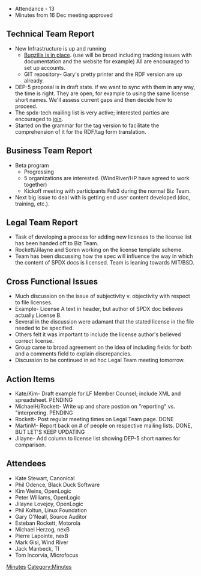   - Attendance - 13
  - Minutes from 16 Dec meeting approved

## Technical Team Report

  - New Infrastructure is up and running
      - [Bugzilla is in place](http://bugs.linux-foundation.org/). (use
        will be broad including tracking issues with documentation and
        the website for example) All are encouraged to set up accounts.
      - GIT repository- Gary's pretty printer and the RDF version are up
        already.
  - DEP-5 proposal is in draft state. if we want to sync with them in
    any way, the time is right. They are open, for example to using the
    same license short names. We'll assess current gaps and then decide
    how to proceed.
  - The spdx-tech mailing list is very active; interested parties are
    encouraged to
    [join](https://fossbazaar.org/mailman/listinfo/spdx-tech).
  - Started on the grammar for the tag version to facilitate the
    comprehension of it for the RDF/tag form translation.

## Business Team Report

  - Beta program
      - Progressing
      - 5 organizations are interested. (WindRiver/HP have agreed to
        work together)
      - Kickoff meeting with participants Feb3 during the normal Biz
        Team.
  - Next big issue to deal with is getting end user content developed
    (doc, training, etc.).

## Legal Team Report

  - Task of developing a process for adding new licenses to the license
    list has been handed off to Biz Team.
  - Rockett/Jilayne and Soren working on the license template scheme.
  - Team has been discussing how the spec will influence the way in
    which the content of SPDX docs is licensed. Team is leaning towards
    MIT/BSD.

## Cross Functional Issues

  - Much discussion on the issue of subjectivity v. objectivity with
    respect to file licenses.
  - Example- License A text in header, but author of SPDX doc believes
    actually License B.
  - Several in the discussion were adamant that the stated license in
    the file needed to be specified.
  - Others felt it was important to include the license author's
    believed correct license.
  - Group came to broad agreement on the idea of including fields for
    both and a comments field to explain discrepancies.
  - Discussion to be continued in ad hoc Legal Team meeting tomorrow.

## Action Items

  - Kate/Kim- Draft example for LF Member Counsel; include XML and
    spreadsheet. PENDING
  - MichaelH/Rockett- Write up and share postion on "reporting" vs.
    "interpreting. PENDING
  - Rockett- Post regular meeting times on Legal Team page. DONE
  - MartinM- Report back on \# of people on respective mailing lists.
    DONE, BUT LET'S KEEP UPDATING
  - Jilayne- Add column to license list showing DEP-5 short names for
    comparison.

## Attendees

  - Kate Stewart, Canonical
  - Phil Odence, Black Duck Software
  - Kim Weins, OpenLogic
  - Peter Williams, OpenLogic
  - Jilayne Lovejoy, OpenLogic
  - Phil Koltun, Linux Foundation
  - Gary O'Neall, Source Auditor
  - Esteban Rockett, Motorola
  - Michael Herzog, nexB
  - Pierre Lapointe, nexB
  - Mark Gisi, Wind River
  - Jack Manbeck, TI
  - Tom Incorvia, Microfocus

[Minutes](Category:General "wikilink")
[Category:Minutes](Category:Minutes "wikilink")

